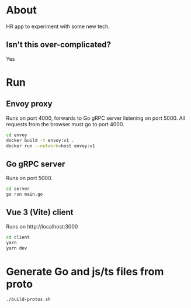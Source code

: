 # About

HR app to experiment with some new tech.

## Isn't this over-complicated?

Yes

# Run

## Envoy proxy

Runs on port 4000, forwards to Go gRPC server listening on port 5000. All requests from the browser must go to port 4000.

```sh
cd envoy
docker build -t envoy:v1 .
docker run --network=host envoy:v1
```

## Go gRPC server

Runs on port 5000.

```sh
cd server
go run main.go
```

## Vue 3 (Vite) client

Runs on http://localhost:3000

```sh
cd client
yarn
yarn dev
```

# Generate Go and js/ts files from proto

```sh
./build-protos.sh
```

